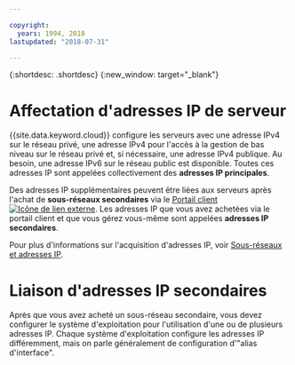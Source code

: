 ```yaml
---

copyright:
  years: 1994, 2018
lastupdated: "2018-07-31"

---
```


{:shortdesc: .shortdesc}
{:new_window: target="_blank"}

# Affectation d'adresses IP de serveur

{{site.data.keyword.cloud}} configure les serveurs avec une adresse IPv4
sur le réseau privé, une adresse IPv4 pour l'accès à la gestion de bas niveau sur
le réseau privé et, si nécessaire, une adresse IPv4 publique.
Au besoin, une adresse IPv6 sur le réseau public est disponible. Toutes ces adresses IP
sont appelées collectivement des **adresses IP principales**.

Des adresses IP supplémentaires peuvent être liées aux serveurs après l'achat de **sous-réseaux
secondaires** via le [Portail client ![Icône de lien externe](../../icons/launch-glyph.svg "Icône de lien externe")](https://control.softlayer.com). Les adresses IP que vous avez achetées via le portail client
et que vous gérez vous-même sont appelées **adresses IP secondaires**.

Pour plus d'informations sur l'acquisition d'adresses IP, voir [Sous-réseaux et adresses IP](https://console.bluemix.net/docs/infrastructure/subnets/).


# Liaison d'adresses IP secondaires

Après que vous avez acheté un sous-réseau secondaire, vous devez
configurer le système d'exploitation pour l'utilisation d'une ou de plusieurs adresses IP. Chaque système d'exploitation configure les adresses IP différemment, mais on parle généralement de configuration d'"alias d'interface". 
